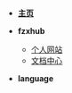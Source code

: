 
* [**主页**](/README)

* **fzxhub**
    * [个人网站](https://fzxhub.com)
    * [文档中心](https://docs.fzxhub.com)

* **language**





